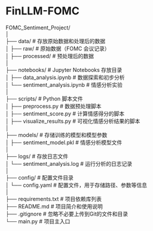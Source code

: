 # FinLLM-FOMC

FOMC_Sentiment_Project/<br>
│<br>
├── data/                          # 存放原始数据和处理后的数据<br>
│    ├── raw/                       # 原始数据（FOMC 会议记录）<br>
│    ├── processed/                 # 预处理后的数据<br>
│<br>
├── notebooks/                     # Jupyter Notebooks 存放目录<br>
│   ├── data_analysis.ipynb        # 数据探索和初步分析<br>
│   └── sentiment_analysis.ipynb   # 情感分析实验<br>
│<br>
├── scripts/                       # Python 脚本文件<br>
│   ├── preprocess.py              # 数据预处理脚本<br>
│   ├── sentiment_score.py         # 计算情感得分的脚本<br>
│   ├── visualize_results.py       # 可视化情感分析结果的脚本<br>
│<br>
├── models/                        # 存储训练的模型和模型参数<br>
│   ├── sentiment_model.pkl        # 情感分析模型文件<br>
│<br>
├── logs/                          # 存放日志文件<br>
│   └── sentiment_analysis.log     # 运行分析的日志记录<br>
│<br>
├── config/                        # 配置文件目录<br>
│   └── config.yaml                # 配置文件，用于存储路径、参数等信息<br>
│<br>
├── requirements.txt               # 项目依赖库列表<br>
├── README.md                      # 项目简介和使用说明<br>
├── .gitignore                     # 忽略不必要上传到Git的文件和目录<br>
└── main.py                        # 项目主入口<br>
